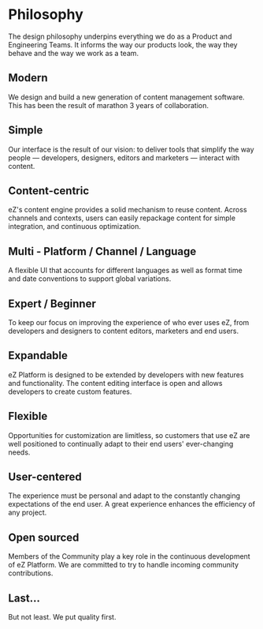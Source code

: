 # Philosophy

The design philosophy underpins everything we do as a Product and Engineering Teams. It informs the way our products look, the way they behave and the way we work as a team.

## Modern

We design and build a new generation of content management software. This has been the result of marathon 3 years of collaboration.

## Simple

Our interface is the result of our vision: to deliver tools that simplify the way people — developers, designers, editors and marketers — interact with content.</div>

## Content-centric

eZ's content engine provides a solid mechanism to reuse content. Across channels and contexts, users can easily repackage content for simple integration, and continuous optimization.

## Multi - Platform / Channel / Language

A flexible UI that accounts for different languages as well as format time and date conventions to support global variations.

## Expert / Beginner

To keep our focus on improving the experience of who ever uses eZ, from developers and designers to content editors, marketers and end users.

## Expandable

eZ Platform is designed to be extended by developers with new features and functionality. The content editing interface is open and allows developers to create custom features.

## Flexible

Opportunities for customization are limitless, so customers that use eZ are well positioned to continually adapt to their end users' ever-changing needs.

## User-centered

The experience must be personal and adapt to the constantly changing expectations of the end user. A great experience enhances the efficiency of any project.

## Open sourced

Members of the Community play a key role in the continuous development of eZ Platform. We are committed to try to handle incoming community contributions.

## Last...

But not least. We put quality first.
